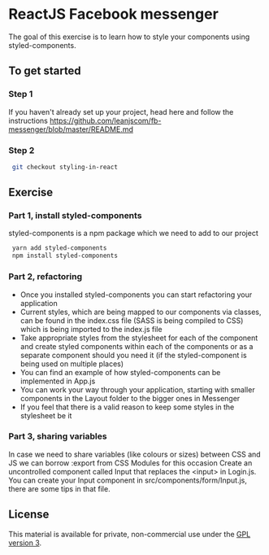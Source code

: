# ReactJS Facebook messenger

The goal of this exercise is to learn how to style your components using styled-components.

## To get started

### Step 1

If you haven't already set up your project, head here and follow the instructions https://github.com/leanjscom/fb-messenger/blob/master/README.md


### Step 2
```sh
 git checkout styling-in-react
 ```

## Exercise

### Part 1, install styled-components

styled-components is a npm package which we need to add to our project
```sh
 yarn add styled-components
 npm install styled-components
 ```

### Part 2, refactoring

- Once you installed styled-components you can start refactoring your application
- Current styles, which are being mapped to our components via classes, can be found in the index.css file (SASS is being compiled to CSS) which is being imported to the index.js file
- Take appropriate styles from the stylesheet for each of the component and create styled components within each of the components or as a separate component should you need it (if the styled-component is being used on multiple places)
- You can find an example of how styled-components can be implemented in App.js
- You can work your way through your application, starting with smaller components in the Layout folder to the bigger ones in Messenger
- If you feel that there is a valid reason to keep some styles in the stylesheet be it


### Part 3, sharing variables

In case we need to share variables (like colours or sizes) between CSS and JS we can borrow :export from CSS Modules for this occasion
Create an uncontrolled component called Input that replaces the &lt;input&gt; in Login.js. You can create your Input component in src/components/form/Input.js, there are some tips in that file.

## License

This material is available for private, non-commercial use under the [GPL version 3](http://www.gnu.org/licenses/gpl-3.0-standalone.html).
